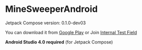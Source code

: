 # MineSweeperAndroid

Jetpack Compose version: 0.1.0-dev03

You can download it from [Google Play](https://play.google.com/store/apps/details?id=dolphin.android.apps.minesweeper)
or Join [Internal Test Field](https://play.google.com/apps/internaltest/4700539796104791843)

**Android Studio 4.0 required** (for Jetpack Compose)